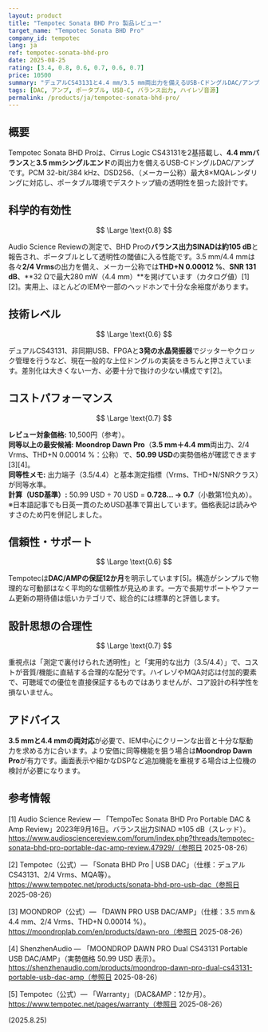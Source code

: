 ```yaml
---
layout: product
title: "Tempotec Sonata BHD Pro 製品レビュー"
target_name: "Tempotec Sonata BHD Pro"
company_id: tempotec
lang: ja
ref: tempotec-sonata-bhd-pro
date: 2025-08-25
rating: [3.4, 0.8, 0.6, 0.7, 0.6, 0.7]
price: 10500
summary: "デュアルCS43131と4.4 mm/3.5 mm両出力を備えるUSB-CドングルDAC/アンプ。透明性レベルの測定性能で、約1万円台の定番候補です。"
tags: [DAC, アンプ, ポータブル, USB-C, バランス出力, ハイレゾ音源]
permalink: /products/ja/tempotec-sonata-bhd-pro/
---
```


## 概要

Tempotec Sonata BHD Proは、Cirrus Logic CS43131を2基搭載し、**4.4 mmバランス**と**3.5 mmシングルエンド**の両出力を備えるUSB-CドングルDAC/アンプです。PCM 32-bit/384 kHz、DSD256、（メーカー公称）最大8×MQAレンダリングに対応し、ポータブル環境でデスクトップ級の透明性を狙った設計です。

## 科学的有効性

$$ \Large \text{0.8} $$

Audio Science Reviewの測定で、BHD Proの**バランス出力SINADは約105 dB**と報告され、ポータブルとして透明性の閾値に入る性能です。3.5 mm/4.4 mmは各々**2/4 Vrms**の出力を備え、メーカー公称では**THD+N 0.00012 %**、**SNR 131 dB**、**32 Ωで最大280 mW（4.4 mm）**を掲げています（カタログ値）[1][2]。実用上、ほとんどのIEMや一部のヘッドホンで十分な余裕度があります。

## 技術レベル

$$ \Large \text{0.6} $$

デュアルCS43131、非同期USB、FPGAと**3発の水晶発振器**でジッターやクロック管理を行うなど、現在一般的な上位ドングルの実装をきちんと押さえています。差別化は大きくない一方、必要十分で抜けの少ない構成です[2]。

## コストパフォーマンス

$$ \Large \text{0.7} $$

**レビュー対象価格:** 10,500円（参考）。  
**同等以上の最安候補:** **Moondrop Dawn Pro**（**3.5 mm＋4.4 mm**両出力、2/4 Vrms、THD+N 0.00014 %：公称）で、**50.99 USD**の実勢価格が確認できます [3][4]。  
**同等性メモ:** 出力端子（3.5/4.4）と基本測定指標（Vrms、THD+N/SNRクラス）が同等水準。  
**計算（USD基準）:** 50.99 USD ÷ 70 USD = **0.728… → 0.7**（小数第1位丸め）。  
※日本語記事でも日英一貫のためUSD基準で算出しています。価格表記は読みやすさのため円を併記しました。

## 信頼性・サポート

$$ \Large \text{0.6} $$

Tempotecは**DAC/AMPの保証12か月**を明示しています[5]。構造がシンプルで物理的な可動部はなく平均的な信頼性が見込めます。一方で長期サポートやファーム更新の期待値は低いカテゴリで、総合的には標準的と評価します。

## 設計思想の合理性

$$ \Large \text{0.7} $$

重視点は「測定で裏付けられた透明性」と「実用的な出力（3.5/4.4）」で、コストが音質/機能に直結する合理的な配分です。ハイレゾやMQA対応は付加的要素で、可聴域での優位を直接保証するものではありませんが、コア設計の科学性を損ないません。

## アドバイス

**3.5 mmと4.4 mmの両対応**が必要で、IEM中心にクリーンな出音と十分な駆動力を求める方に合います。より安価に同等機能を狙う場合は**Moondrop Dawn Pro**が有力です。画面表示や細かなDSPなど追加機能を重視する場合は上位機の検討が必要になります。

## 参考情報

[1] Audio Science Review — 「TempoTec Sonata BHD Pro Portable DAC & Amp Review」2023年9月16日。バランス出力SINAD ≈105 dB（スレッド）。https://www.audiosciencereview.com/forum/index.php?threads/tempotec-sonata-bhd-pro-portable-dac-amp-review.47929/（参照日 2025-08-26）

[2] Tempotec（公式）— 「Sonata BHD Pro | USB DAC」（仕様：デュアルCS43131、2/4 Vrms、MQA等）。https://www.tempotec.net/products/sonata-bhd-pro-usb-dac（参照日 2025-08-26）

[3] MOONDROP（公式）— 「DAWN PRO USB DAC/AMP」（仕様：3.5 mm＆4.4 mm、2/4 Vrms、THD+N 0.00014 %）。https://moondroplab.com/en/products/dawn-pro（参照日 2025-08-26）

[4] ShenzhenAudio — 「MOONDROP DAWN PRO Dual CS43131 Portable USB DAC/AMP」（実勢価格 50.99 USD 表示）。https://shenzhenaudio.com/products/moondrop-dawn-pro-dual-cs43131-portable-usb-dac-amp（参照日 2025-08-26）

[5] Tempotec（公式）— 「Warranty」（DAC&AMP：12か月）。https://www.tempotec.net/pages/warranty（参照日 2025-08-26）

(2025.8.25)

